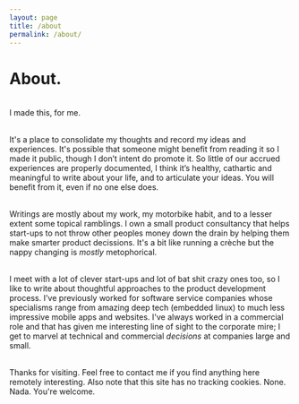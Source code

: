 ```yaml
---
layout: page
title: /about
permalink: /about/
---
```


# About.

<br />I made this, for me.

<br />It's a place to consolidate my thoughts and record my ideas and experiences. It's possible that someone might benefit from reading it so I made it public, though I don’t intent do promote it. So little of our accrued experiences are properly documented, I think it’s healthy, cathartic and meaningful to write about your life, and to articulate your ideas. You will benefit from it, even if no one else does.

<br />Writings are mostly about my work, my motorbike habit, and to a lesser extent some topical ramblings. I own a small product consultancy that helps start-ups to not throw other peoples money down the drain by helping them make smarter product decissions. It's a bit like running a crèche but the nappy changing is *mostly* metophorical.

<br />I meet with a lot of clever start-ups and lot of bat shit crazy ones too, so I like to write about thoughtful approaches to the product development process. I've previously worked for software service companies whose specialisms range from amazing deep tech (embedded linux) to much less impressive mobile apps and websites. I've always worked in a commercial role and that has given me interesting line of sight to the corporate mire; I get to marvel at technical and commercial *decisions* at companies large and small.

<br />Thanks for visiting. Feel free to contact me if you find anything here remotely interesting. Also note that this site has no tracking cookies. None. Nada. You're welcome.
